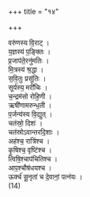 +++
title = "१४"

+++

वरु॑णस्य वि॒राट् ।  
य॒ज्ञस्य॑ प॒ङ्क्तिः ।  
प्र॒जाप॑ते॒रनु॑मतिः ।  
मि॒त्रस्य॑ श्र॒द्धा ।  
स॒वि॒तुः प्रसू॑तिः ।  
सूर्य॑स्य॒ मरी॑चिः ।  
च॒न्द्रम॑सो रोहि॒णी ।  
ऋषी॑णामरुन्ध॒ती ।  
प॒र्जन्य॑स्य वि॒द्युत् ।  
चत॑स्रो॒ दिशः॑ ।  
चत॑स्रोऽवान्तरदि॒शाः ।  
अह॑श्च॒ रात्रि॑श्च ।  
कृ॒षिश्च॒ वृष्टि॑श्च ।  
त्विषि॒श्चाप॑चितिश्च ।  
आप॒श्चौष॑धयश्च ।  
ऊर्क्च॑ सू॒नृता॑ च दे॒वानां॒ पत्न॑यः ।  
(14) 
